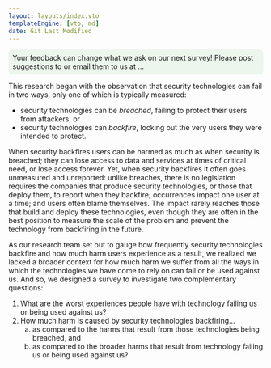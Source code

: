 ```yaml
---
layout: layouts/index.vto
templateEngine: [vto, md]
date: Git Last Modified
---
```


<div style="display: inline-block; padding: 0.5rem; background-color: rgba(220, 240, 220, 0.5); border-radius: 0.5rem;">
Your feedback can change what we ask on our next survey! Please post suggestions to or email them to us at ...
</div>

This research began with the observation that security technologies can fail in two ways, only one of which is typically measured:
 - security technologies can be *breached*, failing to protect their users from attackers, or
 - security technologies can *backfire*, locking out the very users they were intended to protect.

When security backfires users can be harmed as much as when security is breached; they can lose access to data and services at times of critical need, or lose access forever. Yet, when security backfires it often goes unmeasured and unreported: unlike breaches, there is no legislation requires the companies that produce security technologies, or those that deploy them, to report when they backfire; occurrences impact one user at a time; and users often blame themselves. The impact rarely reaches those that build and deploy these technologies, even though they are often in the best position to measure the scale of the problem and prevent the technology from backfiring in the future.

As our research team set out to gauge how frequently security technologies backfire and how much harm users experience as a result, we realized we lacked a broader context for how much harm we suffer from all the ways in which the technologies we have come to rely on can fail or be used against us. And so, we designed a survey to investigate two complementary questions:

<style>
	ol ol { list-style-type: lower-alpha; } and ol ol ol { list-style-type: lower-roman; }
</style>
<ol>
<li>What are the worst experiences people have with technology failing us or being used against us?</li>
<li>How much harm is caused by security technologies backfiring...
		<ol>
		<li>as compared to the harms that result from those technologies being breached, and</li>
		<li>as compared to the broader harms that result from technology failing us or being used against us?</li>
		</ol>
</li>
</ol>
